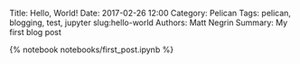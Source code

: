 Title: Hello, World!
Date: 2017-02-26 12:00
Category: Pelican
Tags: pelican, blogging, test, jupyter
slug:hello-world
Authors: Matt Negrin
Summary: My first blog post

{% notebook notebooks/first_post.ipynb %}